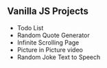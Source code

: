 ## Vanilla JS Projects

-   Todo List
-   Random Quote Generator
-   Infinite Scrolling Page
-   Picture in Picture video
-   Random Joke Text to Speech
